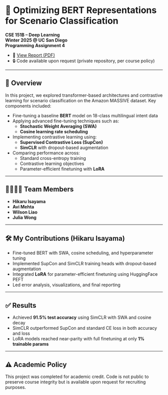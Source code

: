 # 🧠 Optimizing BERT Representations for Scenario Classification

**CSE 151B – Deep Learning**  
**Winter 2025 @ UC San Diego**  
**Programming Assignment 4**

- 📄 [View Report (PDF)](./report.pdf)  
- 🔒 Code available upon request (private repository, per course policy)

---

## 📌 Overview

In this project, we explored transformer-based architectures and contrastive learning for scenario classification on the Amazon MASSIVE dataset. Key components included:

- Fine-tuning a baseline **BERT** model on 18-class multilingual intent data
- Applying advanced fine-tuning techniques such as:
  - **Stochastic Weight Averaging (SWA)**
  - **Cosine learning rate scheduling**
- Implementing contrastive learning using:
  - **Supervised Contrastive Loss (SupCon)**
  - **SimCLR** with dropout-based augmentation
- Comparing performance across:
  - Standard cross-entropy training
  - Contrastive learning objectives
  - Parameter-efficient finetuning with **LoRA**

---

## 👨‍👩‍👧‍👦 Team Members

- **Hikaru Isayama**
- **Avi Mehta**
- **Wilson Liao**
- **Julia Wong**

---

## 🛠 My Contributions (Hikaru Isayama)

- Fine-tuned BERT with SWA, cosine scheduling, and hyperparameter tuning
- Implemented SupCon and SimCLR training heads with dropout-based augmentation
- Integrated **LoRA** for parameter-efficient finetuning using HuggingFace PEFT
- Led error analysis, visualizations, and final reporting

---

## ✅ Results

- Achieved **91.5% test accuracy** using SimCLR with SWA and cosine decay
- SimCLR outperformed SupCon and standard CE loss in both accuracy and loss
- LoRA models reached near-parity with full finetuning at only **1% trainable params**

---

## ⚠️ Academic Policy

This project was completed for academic credit. Code is not public to preserve course integrity but is available upon request for recruiting purposes.